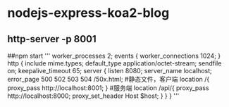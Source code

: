 # nodejs-express-koa2-blog
## http-server -p 8001
##npm start
'''
worker_processes 2;
events {
    worker_connections  1024;
}
http {
    include       mime.types;
    default_type  application/octet-stream;
    sendfile        on;
    keepalive_timeout  65;
    server {
        listen       8080;
        server_name  localhost;
        error_page   500 502 503 504  /50x.html;
		#静态文件，客户端
		location /{
			proxy_pass http://localhost:8001;
		}
		#服务端
		location /api/{
			proxy_pass http://localhost:8000;
			proxy_set_header Host $host;
		}
    }
}
'''
